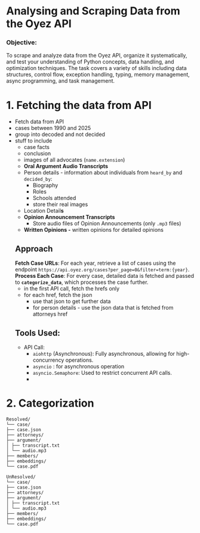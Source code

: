 # **Analysing and Scraping Data from the Oyez API**

### Objective:

To scrape and analyze data from the Oyez API, organize it systematically, and test your understanding of Python concepts, data handling, and optimization techniques. The task covers a variety of skills including data structures, control flow, exception handling, typing, memory management, async programming, and task management.

# 1. Fetching the data from API

- Fetch data from API
- cases between 1990 and 2025
- group into decoded and not decided
- stuff to include
  - case facts
  - conclusion
  - images of all advocates (`name.extension`)
  - **Oral Argument Audio Transcripts**
  - Person details - information about individuals from `heard_by` and `decided_by`:
    - Biography
    - Roles
    - Schools attended
    - store their real images
  - Location Detail**s**
  - **Opinion Announcement Transcripts**
    - Store audio files of Opinion Announcements (only `.mp3` files)
  - **Written Opinions -** written opinions for detailed opinions
  ## Approach
  **Fetch Case URLs**: For each year, retrieve a list of cases using the endpoint `https://api.oyez.org/cases?per_page=0&filter=term:{year}`.
  **Process Each Case**: For every case, detailed data is fetched and passed to **`categorize_data`**, which processes the case further.
  - in the first API call, fetch the hrefs only
  - for each href, fetch the json
    - use that json to get further data
    - for person details - use the json data that is fetched from attorneys href
  ## Tools Used:
  - API Call:
    - `aiohttp` (Asynchronous): Fully asynchronous, allowing for high-concurrency operations.
    - `asyncio` : for asynchronous operation
    - `asyncio.Semaphore`: Used to restrict concurrent API calls.
    -

# 2. Categorization

```
Resolved/
└── case/
├── case.json
├── attorneys/
├── argument/
│ ├── transcript.txt
│ └── audio.mp3
├── members/
├── embeddings/
└── case.pdf

UnResolved/
└── case/
├── case.json
├── attorneys/
├── argument/
│ ├── transcript.txt
│ └── audio.mp3
├── members/
├── embeddings/
└── case.pdf
```
